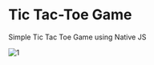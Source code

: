 # Tic Tac-Toe Game
Simple Tic Tac Toe Game using Native JS

![1](https://user-images.githubusercontent.com/101070701/182030181-82de503c-41f5-41ca-8169-e879ec698ad6.png)
